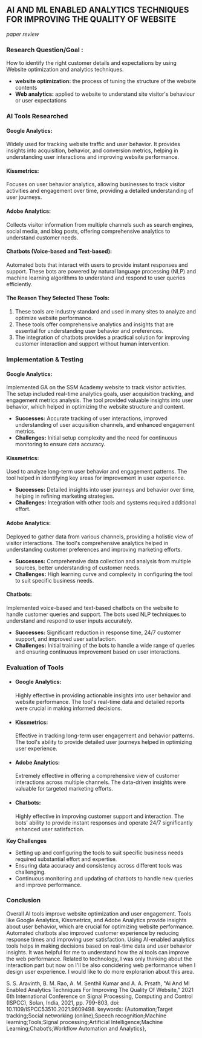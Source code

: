 ## AI AND ML ENABLED ANALYTICS TECHNIQUES FOR IMPROVING THE QUALITY OF WEBSITE
*paper review*

### Research Question/Goal : 
How to identify the right customer details and expectations by using Website optimization and analytics techniques.

- **website optimization:** the process of tuning the structure of the website contents
- **Web analytics:** applied to website to understand site visitor's behaviour or user expectations

  

### AI Tools Researched
#### Google Analytics:
Widely used for tracking website traffic and user behavior. It provides insights into acquisition, behavior, and conversion metrics, helping in understanding user interactions and improving website performance.

#### Kissmetrics:
Focuses on user behavior analytics, allowing businesses to track visitor activities and engagement over time, providing a detailed understanding of user journeys.

#### Adobe Analytics:
Collects visitor information from multiple channels such as search engines, social media, and blog posts, offering comprehensive analytics to understand customer needs.

#### Chatbots (Voice-based and Text-based):
Automated bots that interact with users to provide instant responses and support. These bots are powered by natural language processing (NLP) and machine learning algorithms to understand and respond to user queries efficiently.


#### The Reason They Selected These Tools:
1. These tools are industry standard and used in many sites to analyze and optimize website performance.
2. These tools offer comprehensive analytics and insights that are essential for understanding user behavior and preferences.
3. The integration of chatbots provides a practical solution for improving customer interaction and support without human intervention.



### Implementation & Testing
#### Google Analytics:
Implemented GA on the SSM Academy website to track visitor activities. The setup included real-time analytics goals, user acquisition tracking, and engagement metrics analysis. The tool provided valuable insights into user behavior, which helped in optimizing the website structure and content.
- **Successes:**
Accurate tracking of user interactions, improved understanding of user acquisition channels, and enhanced engagement metrics.
- **Challenges:** 
Initial setup complexity and the need for continuous monitoring to ensure data accuracy.

#### Kissmetrics: 
Used to analyze long-term user behavior and engagement patterns. The tool helped in identifying key areas for improvement in user experience.

- **Successes:** Detailed insights into user journeys and behavior over time, helping in refining marketing strategies.
- **Challenges:**  Integration with other tools and systems required additional effort.

#### Adobe Analytics: 
Deployed to gather data from various channels, providing a holistic view of visitor interactions. The tool's comprehensive analytics helped in understanding customer preferences and improving marketing efforts.
- **Successes:** Comprehensive data collection and analysis from multiple sources, better understanding of customer needs.
- **Challenges:**  High learning curve and complexity in configuring the tool to suit specific business needs.

#### Chatbots: 
Implemented voice-based and text-based chatbots on the website to handle customer queries and support. The bots used NLP techniques to understand and respond to user inputs accurately.
- **Successes:** Significant reduction in response time, 24/7 customer support, and improved user satisfaction.
- **Challenges:**  Initial training of the bots to handle a wide range of queries and ensuring continuous improvement based on user interactions.



### Evaluation of Tools
- #### Google Analytics:
  Highly effective in providing actionable insights into user behavior and website performance. The tool's real-time data and detailed reports were crucial in making informed decisions.
- #### Kissmetrics:
  Effective in tracking long-term user engagement and behavior patterns. The tool's ability to provide detailed user journeys helped in optimizing user experience.
- #### Adobe Analytics:
  Extremely effective in offering a comprehensive view of customer interactions across multiple channels. The data-driven insights were valuable for targeted marketing efforts.
- #### Chatbots:
  Highly effective in improving customer support and interaction. The bots' ability to provide instant responses and operate 24/7 significantly enhanced user satisfaction.


**Key Challenges**
- Setting up and configuring the tools to suit specific business needs required substantial effort and expertise.
- Ensuring data accuracy and consistency across different tools was challenging.
- Continuous monitoring and updating of chatbots to handle new queries and improve performance.


### Conclusion
Overall AI tools improve website optimization and user engagement. Tools like Google Analytics, Kissmetrics, and Adobe Analytics provide insights about user behavior, which are crucial for optimizing website performance. 
Automated chatbots also improved customer experience by reducing response times and improving user satisfaction. Using AI-enabled analytics tools helps in making decisions based on real-time data and user behavior insights.
It was helpful for me to understand how the ai tools can improve the web performance. Related to technology, I was only thinking about the interaction part but now on I'll be also concidering web performance when I design user experience.
I would like to do more explorarion about this area.



S. S. Aravinth, B. M. Rao, A. M. Senthil Kumar and A. A. Prsath, "Ai And Ml Enabled Analytics Techniques For Improving The Quality Of Website," 2021 6th International Conference on Signal Processing, Computing and Control (ISPCC), Solan, India, 2021, pp. 799-803, doi: 10.1109/ISPCC53510.2021.9609498. keywords: {Automation;Target tracking;Social networking (online);Speech recognition;Machine learning;Tools;Signal processing;Artificial Intelligence;Machine Learning;Chabot’s;Workflow Automation and Analytics},




